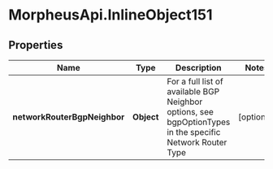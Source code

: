 # MorpheusApi.InlineObject151

## Properties

Name | Type | Description | Notes
------------ | ------------- | ------------- | -------------
**networkRouterBgpNeighbor** | **Object** | For a full list of available BGP Neighbor options, see bgpOptionTypes in the specific Network Router Type | [optional] 


